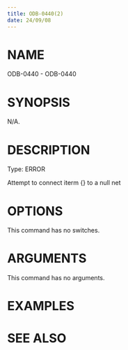 ```yaml
---
title: ODB-0440(2)
date: 24/09/08
---
```


# NAME

ODB-0440 - ODB-0440

# SYNOPSIS

N/A.

# DESCRIPTION

Type: ERROR

Attempt to connect iterm {} to a null net

# OPTIONS

This command has no switches.

# ARGUMENTS

This command has no arguments.

# EXAMPLES

# SEE ALSO
